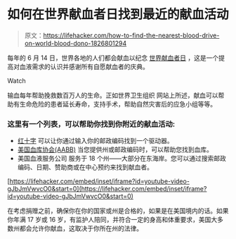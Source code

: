 # 如何在世界献血者日找到最近的献血活动

> 原文：<https://lifehacker.com/how-to-find-the-nearest-blood-drive-on-world-blood-dono-1826801294>

每年的 6 月 14 日，世界各地的人们都会献血以纪念 [世界献血者日](http://www.who.int/campaigns/world-blood-donor-day/2018) ，这是一个提高对血液需求的认识并感谢所有自愿献血者的庆典。

Watch

输血每年帮助挽救数百万人的生命。正如世界卫生组织 网站上所述，献血可以帮助有生命危险的患者延长寿命，支持手术，帮助自然灾害后的应急小组等等。

### **这里有一个列表，可以帮助你找到你附近的献血活动:**

*   [红十字](https://www.redcrossblood.org/give.html/find-drive) 可以让你通过输入你的邮政编码找到一个驱动器。
*   [美国血库协会(AABB)](http://www.aabb.org/tm/donation/Pages/Blood-Bank-Locator.aspx) 当您提供州或邮政编码时，可以帮助您找到血库。
*   美国血液服务公司 服务于 18 个州——大部分在东海岸。您可以通过搜索邮政编码、日期、赞助商或在中心预约来找到献血者。

 [https://lifehacker.com/embed/inset/iframe?id=youtube-video-gJbJmVwvcO0&start=0](https://lifehacker.com/embed/inset/iframe?id=youtube-video-gJbJmVwvcO0&start=0) 

在考虑捐赠之前，确保你在你的国家或州是合格的，如果是在美国境内的话。如果你年满 17 岁或 16 岁，有监护人陪同，并符合一定的身高和体重要求，美国大多数州都会允许你献血，这取决于你所在州的法律。